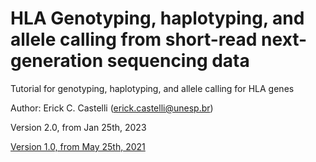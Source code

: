 # HLA Genotyping, haplotyping, and allele calling from short-read next-generation sequencing data
Tutorial for genotyping, haplotyping, and allele calling for HLA genes

Author: Erick C. Castelli (erick.castelli@unesp.br)


Version 2.0, from Jan 25th, 2023

[Version 1.0, from May 25th, 2021](https://github.com/erickcastelli/HLA_genotyping/version_1)

